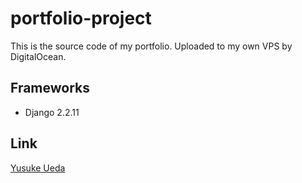 # portfolio-project
This is the source code of my portfolio. Uploaded to my own VPS by DigitalOcean.

## Frameworks
<ul>
<li>Django 2.2.11</li>
</ul>

## Link
[Yusuke Ueda](https://yusukeueda.com/)

